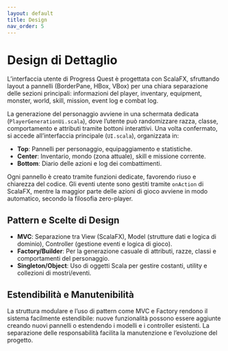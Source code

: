 ```yaml
---
layout: default
title: Design
nav_order: 5
---
```


# Design di Dettaglio

L’interfaccia utente di Progress Quest è progettata con ScalaFX, sfruttando layout a pannelli (BorderPane, HBox, VBox) per una chiara separazione delle sezioni principali: informazioni del player, inventary, equipment, monster, world, skill, mission, event log e combat log.

La generazione del personaggio avviene in una schermata dedicata (`PlayerGenerationUi.scala`), dove l’utente può randomizzare razza, classe, comportamento e attributi tramite bottoni interattivi. Una volta confermato, si accede all’interfaccia principale (`UI.scala`), organizzata in:

- **Top**: Pannelli per personaggio, equipaggiamento e statistiche.
- **Center**: Inventario, mondo (zona attuale), skill e missione corrente.
- **Bottom**: Diario delle azioni e log dei combattimenti.

Ogni pannello è creato tramite funzioni dedicate, favorendo riuso e chiarezza del codice. Gli eventi utente sono gestiti tramite `onAction` di ScalaFX, mentre la maggior parte delle azioni di gioco avviene in modo automatico, secondo la filosofia zero-player.

## Pattern e Scelte di Design

- **MVC**: Separazione tra View (ScalaFX), Model (strutture dati e logica di dominio), Controller (gestione eventi e logica di gioco).
- **Factory/Builder**: Per la generazione casuale di attributi, razze, classi e comportamenti del personaggio.
- **Singleton/Object**: Uso di oggetti Scala per gestire costanti, utility e collezioni di mostri/eventi.

## Estendibilità e Manutenibilità

La struttura modulare e l’uso di pattern come MVC e Factory rendono il sistema facilmente estendibile: nuove funzionalità possono essere aggiunte creando nuovi pannelli o estendendo i modelli e i controller esistenti. La separazione delle responsabilità facilita la manutenzione e l’evoluzione del progetto.
